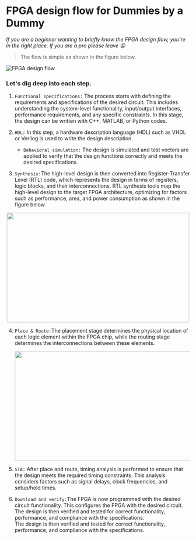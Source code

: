 # FPGA design flow for Dummies by a Dummy
_If you are a beginner wanting to briefly know the FPGA design flow, you're in the right place. If you are a pro please leave :angry:_


> The flow is simple as shown in the figure below.

![FPGA design flow](https://github.com/petergad14/petergad14.github.io/assets/139645814/1505a23d-7371-45bd-8f28-c4fbf1f24739)

### Let's dig deep into each step.
1. `Functional specifications:` The process starts with defining the requirements and specifications of the desired circuit. This includes understanding the system-level functionality, input/output interfaces, performance requirements, and any specific constraints.
In this stage, the design can be written with C++, MATLAB, or Python codes.

2. `HDL:` In this step, a hardware description language (HDL) such as VHDL or Verilog is used to write the design description.
    * `Behavioral simulation:` The design is simulated and test vectors are applied to verify that the design functions correctly and meets the desired specifications.

3. `Synthesis:`The high-level design is then converted into Register-Transfer Level (RTL) code, which represents the design in terms of registers, logic blocks, and their interconnections. RTL synthesis tools map the high-level design to the target FPGA architecture, optimizing for factors such as performance, area, and power consumption as shown in the figure below.

<p align="center">
   <img src="https://github.com/petergad14/petergad14.github.io/assets/139645814/d8711fbf-e4b7-4402-a303-22c654816223" width="500" height="300">
</p>

4. `Place & Route:`The placement stage determines the physical location of each logic element within the FPGA chip, while the routing stage determines the interconnections between these elements.

   <p align="center">
   <img src="https://github.com/petergad14/petergad14.github.io/assets/139645814/2fe9c0d9-24df-4bc2-8ba3-1612f3c628e5" width="500" height="300">
   </p>

5. `STA:` After place and route, timing analysis is performed to ensure that the design meets the required timing constraints. This analysis considers factors such as signal delays, clock frequencies, and setup/hold times.


6. `Download and verify:`The FPGA is now programmed with the desired circuit functionality. This configures the FPGA with the desired circuit. The design is then verified and tested for correct functionality, performance, and compliance with the specifications.      
The design is then verified and tested for correct functionality, performance, and compliance with the specifications.

